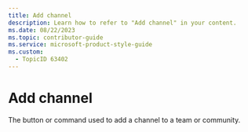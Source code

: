 ```yaml
---
title: Add channel
description: Learn how to refer to "Add channel" in your content.
ms.date: 08/22/2023
ms.topic: contributor-guide
ms.service: microsoft-product-style-guide
ms.custom:
  - TopicID 63402
---
```



# Add channel

The button or command used to add a channel to a team or community.

